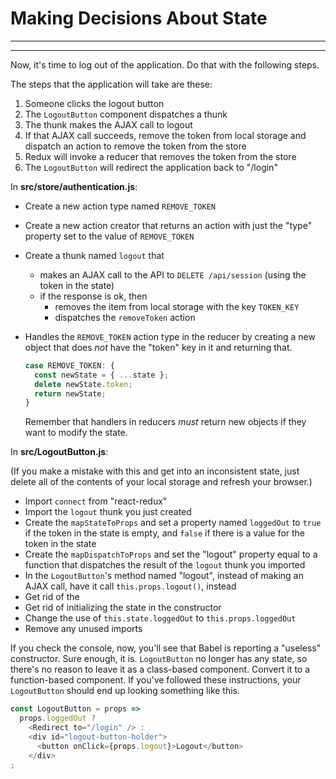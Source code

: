 # Making Decisions About State
________________________________________________________________________________
<!-- @import "[TOC]" {cmd="toc" depthFrom=2 depthTo=6 orderedList=false} -->
________________________________________________________________________________

Now, it's time to log out of the application. Do that with the following
steps.

The steps that the application will take are these:

1. Someone clicks the logout button
2. The `LogoutButton` component dispatches a thunk
3. The thunk makes the AJAX call to logout
4. If that AJAX call succeeds, remove the token from local storage and dispatch
   an action to remove the token from the store
5. Redux will invoke a reducer that removes the token from the store
6. The `LogoutButton` will redirect the application back to "/login"

In **src/store/authentication.js**:

* Create a new action type named `REMOVE_TOKEN`
* Create a new action creator that returns an action with just the "type"
  property set to the value of `REMOVE_TOKEN`
* Create a thunk named `logout` that
  * makes an AJAX call to the API to `DELETE /api/session` (using the token in
    the state)
  * if the response is ok, then
    * removes the item from local storage with the key `TOKEN_KEY`
    * dispatches the `removeToken` action
* Handles the `REMOVE_TOKEN` action type in the reducer by creating a new
  object that does _not_ have the "token" key in it and returning that.

  ```js
  case REMOVE_TOKEN: {
    const newState = { ...state };
    delete newState.token;
    return newState;
  }
  ```

  Remember that handlers in reducers _must_ return new objects if they want to
  modify the state.

In **src/LogoutButton.js**:

(If you make a mistake with this and get into an inconsistent state, just delete
all of the contents of your local storage and refresh your browser.)

* Import `connect` from "react-redux"
* Import the `logout` thunk you just created
* Create the `mapStateToProps` and set a property named `loggedOut` to `true` if
  the token in the state is empty, and `false` if there is a value for the token
  in the state
* Create the `mapDispatchToProps` and set the "logout" property equal to a
  function that dispatches the result of the `logout` thunk you imported
* In the `LogoutButton`'s method named "logout", instead of making an AJAX call,
  have it call `this.props.logout()`, instead
* Get rid of the
* Get rid of initializing the state in the constructor
* Change the use of `this.state.loggedOut` to `this.props.loggedOut`
* Remove any unused imports

If you check the console, now, you'll see that Babel is reporting a "useless"
constructor. Sure enough, it is. `LogoutButton` no longer has any state, so
there's no reason to leave it as a class-based component. Convert it to a
function-based component. If you've followed these instructions, your
`LogoutButton` should end up looking something like this.

```js
const LogoutButton = props =>
  props.loggedOut ?
    <Redirect to="/login" /> :
    <div id="logout-button-holder">
      <button onClick={props.logout}>Logout</button>
    </div>
;
```
